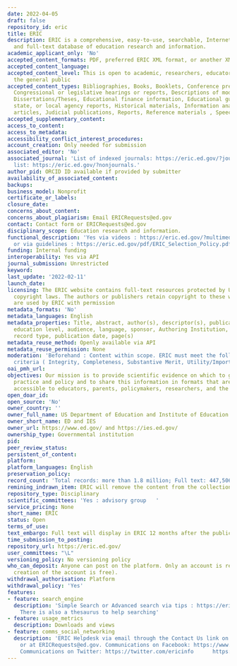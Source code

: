 ```yaml
---
date: 2022-04-05
draft: false
repository_id: eric
title: ERIC
description: ERIC is a comprehensive, easy-to-use, searchable, Internet-based bibliographic
  and full-text database of education research and information.
academic_applicant_only: 'No'
accepted_content_formats: PDF, preferred ERIC XML format, or another XML format
accepted_content_language:
accepted_content_level: This is open to academic, researchers, educators, policymakers,
  the general public
accepted_content_types: Bibliographies, Books, Booklets, Conference presentations,
  Congressional or legislative hearings or reports, Descriptions of model programs,
  Dissertations/Theses, Educational finance information, Educational guides, Federal,
  state, or local agency reports, Historical materials, Information analyses, Journal
  articles, Judicial publications, Reports, Reference materials , Speeches, Preprints
accepted_supplementary_content:
access_to_content:
access_to_metadata:
accessibility_conflict_interest_procedures:
account_creation: Only needed for submission
associated_editor: 'No'
associated_journal: 'List of indexed journals: https://eric.ed.gov/?journals; non-journal
  list: https://eric.ed.gov/?nonjournals.'
author_pid: ORCID ID available if provided by submitter
availability_of_associated_content:
backups:
business_model: Nonprofit
certificate_or_labels:
closure_date:
concerns_about_content:
concerns_about_plagiarism: Email ERICRequests@ed.gov
contact: Contact form or ERICRequests@ed.gov
disciplinary_scope: Education research and information.
functional_description: 'Yes via videos : https://eric.ed.gov/?multimedia-searching
  or via guidelines : https://eric.ed.gov/pdf/ERIC_Selection_Policy.pdf'
funding: Internal funding
interoperability: Yes via API
journal_submission: Unrestricted
keyword:
last_update: '2022-02-11'
launch_date:
licensing: The ERIC website contains full-text resources protected by U.S. and foreign
  copyright laws. The authors or publishers retain copyright to these works, which
  are used by ERIC with permission
metadata_formats: 'No'
metadata_languages: English
metadata_properties: Title, abstract, author(s), descriptor(s), publication type,
  education level, audience, language, sponsor, Authoring Institution, ERIC number,
  record type, publication date, page(s)
metadata_reuse_method: Openly available via API
metadata_reuse_permission: None
moderation: 'Beforehand : Content within scope. ERIC must meet the following quality
  criteria ( Integrity, Completeness, Substantive Merit, Utility/Importance)'
oai_pmh_url:
objectives: Our mission is to provide scientific evidence on which to ground education
  practice and policy and to share this information in formats that are useful and
  accessible to educators, parents, policymakers, researchers, and the public.
open_doar_id:
open_source: 'No'
owner_country: ''
owner_full_name: US Department of Education and Institute of Education Sciences
owner_short_name: ED and IES
owner_url: https://www.ed.gov/ and https://ies.ed.gov/
ownership_type: Governmental institution
pid:
peer_review_status:
persistent_of_content:
platform:
platform_languages: English
preservation_policy:
record_count: 'Total records: more than 1.8 million; Full text: 447,506 as of 6/29/21'
remining_indrawn_item: ERIC will remove the content from the collection
repository_type: Disciplinary
scientific_committees: 'Yes : advisory group   '
service_pricing: None
short_name: ERIC
status: Open
terms_of_use:
text_embargo: Full text will display in ERIC 12 months after the publication date
time_submission_to_posting:
repository_url: https://eric.ed.gov/
user_committees: "\L"
versioning_policy: No versioning policy
who_can_deposit: Anyone can post on the platform. Only an account is required ( The
  creation of the account is free).
withdrawal_authorisation: Platform
withdrawal_policy: 'Yes'
features:
- feature: search_engine
  description: 'Simple Search or Advanced search via tips : https://eric.ed.gov/?advanced.
    There is also a thesaurus to help searching'
- feature: usage_metrics
  description: Downloads and views
- feature: comms_social_networking
  description: 'ERIC Helpdesk via email through the Contact Us link on the ERIC website
    or at ERICRequests@ed.gov. Communications on Facebook: https://www.facebook.com/SearchEduResources
    Communications on Twitter: https://twitter.com/ericinfo      https://twitter.com/ERICinfo'
---
```



